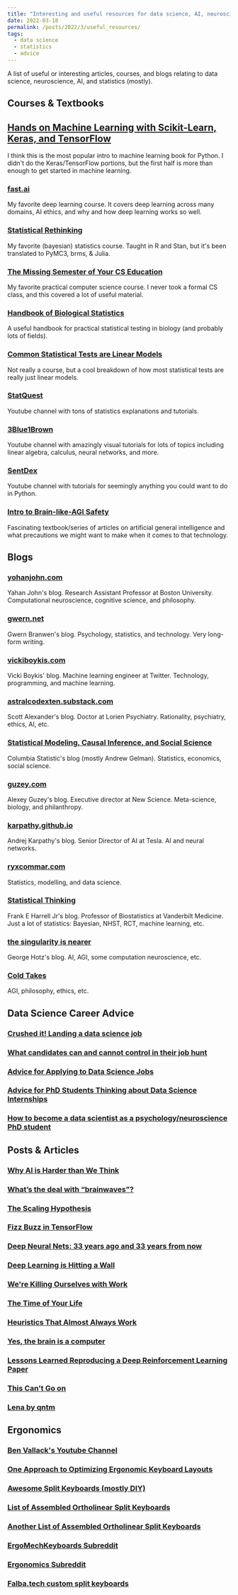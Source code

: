 ```yaml
---
title: "Interesting and useful resources for data science, AI, neuroscience, statistics, and more"
date: 2022-03-18
permalink: /posts/2022/3/useful_resources/
tags:
  - data science
  - statistics
  - advice
---
```


A list of useful or interesting articles, courses, and blogs relating to data science, neuroscience, AI, and statistics (mostly).

## Courses & Textbooks
## [Hands on Machine Learning with Scikit-Learn, Keras, and TensorFlow]([https://github.com/Akramz/Hands-on-Machine-Learning-with-Scikit-Learn-Keras-and-TensorFlow](https://github.com/ageron/handson-ml2))
I think this is the most popular intro to machine learning book for Python. I didn't do the Keras/TensorFlow portions, but the first half is more than enough to get started in machine learning.
### [fast.ai](https://course.fast.ai/)  
My favorite deep learning course. It covers deep learning across many domains, AI ethics, and why and how deep learning works so well. 
### [Statistical Rethinking](https://xcelab.net/rm/statistical-rethinking/)  
My favorite (bayesian) statistics course. Taught in R and Stan, but it's been translated to PyMC3, brms, & Julia.
### [The Missing Semester of Your CS Education](https://missing.csail.mit.edu/)  
My favorite practical computer science course. I never took a formal CS class, and this covered a lot of useful material.
### [Handbook of Biological Statistics](https://www.biostathandbook.com/)  
A useful handbook for practical statistical testing in biology (and probably lots of fields).
### [Common Statistical Tests are Linear Models](https://lindeloev.github.io/tests-as-linear/)  
Not really a course, but a cool breakdown of how most statistical tests are really just linear models.
### [StatQuest](https://www.youtube.com/channel/UCtYLUTtgS3k1Fg4y5tAhLbw)  
Youtube channel with tons of statistics explanations and tutorials.
### [3Blue1Brown](https://www.youtube.com/c/3blue1brown)  
Youtube channel with amazingly visual tutorials for lots of topics including linear algebra, calculus, neural networks, and more.  
### [SentDex](https://www.youtube.com/user/sentdex)  
Youtube channel with tutorials for seemingly anything you could want to do in Python.
### [Intro to Brain-like-AGI Safety](https://www.alignmentforum.org/s/HzcM2dkCq7fwXBej8)
Fascinating textbook/series of articles on artificial general intelligence and what precautions we might want to make when it comes to that technology.

## Blogs
### [yohanjohn.com](https://yohanjohn.com/)   
Yahan John's blog. Research Assistant Professor at Boston University. Computational neuroscience, cognitive science, and philosophy.
### [gwern.net](https://www.gwern.net/index)  
Gwern Branwen's blog.  Psychology, statistics, and technology. Very long-form writing.
### [vickiboykis.com](https://vickiboykis.com/)  
Vicki Boykis' blog. Machine learning engineer at Twitter. Technology, programming, and machine learning. 
### [astralcodexten.substack.com](https://astralcodexten.substack.com/)  
Scott Alexander's blog. Doctor at Lorien Psychiatry. Rationality, psychiatry, ethics, AI, etc.
### [Statistical Modeling, Causal Inference, and Social Science](https://statmodeling.stat.columbia.edu/)  
Columbia Statistic's blog (mostly Andrew Gelman). Statistics, economics, social science.
### [guzey.com](https://guzey.com/)  
Alexey Guzey's blog. Executive director at New Science. Meta-science, biology, and philanthropy. 
### [karpathy.github.io](https://karpathy.github.io/)  
Andrej Karpathy's blog. Senior Director of AI at Tesla. AI and neural networks.
### [ryxcommar.com](https://ryxcommar.com/)   
Statistics, modelling, and data science.
### [Statistical Thinking](https://www.fharrell.com/)  
Frank E Harrell Jr's blog. Professor of Biostatistics at Vanderbilt Medicine. Just a lot of statistics: Bayesian, NHST, RCT, machine learning, etc.
### [the singularity is nearer](https://geohot.github.io//blog/)
George Hotz's blog. AI, AGI, some computation neuroscience, etc.
### [Cold Takes](https://www.cold-takes.com/)
AGI, philosophy, ethics, etc.

## Data Science Career Advice
### [Crushed it! Landing a data science job](http://www.erinshellman.com/crushed-it-landing-a-data-science-job/)  
### [What candidates can and cannot control in their job hunt](https://ericmjl.github.io/blog/2021/11/28/what-candidates-can-and-cannot-control-in-their-job-hunt/) 
### [Advice for Applying to Data Science Jobs](https://hookedondata.org/advice-for-applying-to-data-science-jobs/)  
### [Advice for PhD Students Thinking about Data Science Internships](https://colinquirk.com/internship-advice/)  
### [How to become a data scientist as a psychology/neuroscience PhD student](https://williamthyer.github.io/posts/2022/1/phd_to_data_science/)  

## Posts & Articles
### [Why AI is Harder than We Think](http://williamthyer.github.io/files/mitchel_ai_preprint.pdf)
### [What’s the deal with “brainwaves”?](https://yohanjohn.com/neurologism/whats-the-deal-with-brainwaves)  
### [The Scaling Hypothesis](https://www.gwern.net/Scaling-hypothesis)  
### [Fizz Buzz in TensorFlow](https://joelgrus.com/2016/05/23/fizz-buzz-in-tensorflow/)  
### [Deep Neural Nets: 33 years ago and 33 years from now](https://karpathy.github.io/2022/03/14/lecun1989/)   
### [Deep Learning is Hitting a Wall](https://nautil.us/deep-learning-is-hitting-a-wall-14467/)  
### [We're Killing Ourselves with Work](https://nautil.us/were-killing-ourselves-with-work-14107/)  
### [The Time of Your Life](https://schwitzsplinters.blogspot.com/2022/02/the-time-of-your-life.html)  
### [Heuristics That Almost Always Work](https://astralcodexten.substack.com/p/heuristics-that-almost-always-work?s=r)  
### [Yes, the brain is a computer](https://medium.com/the-spike/yes-the-brain-is-a-computer-11f630cad736)  
### [Lessons Learned Reproducing a Deep Reinforcement Learning Paper](http://amid.fish/reproducing-deep-rl)
### [This Can't Go on](https://www.cold-takes.com/this-cant-go-on/)
### [Lena by qntm](https://qntm.org/mmacevedo)

## Ergonomics
### [Ben Vallack's Youtube Channel](https://www.youtube.com/channel/UC4NNPgQ9sOkBjw6GlkgCylg)
### [One Approach to Optimizing Ergonomic Keyboard Layouts](https://www.allthingsergo.com/case-study-one-approach-optimizing-ergonomic-keyboard-layouts/)
### [Awesome Split Keyboards (mostly DIY)](https://github.com/diimdeep/awesome-split-keyboards/blob/master/README.md)
### [List of Assembled Ortholinear Split Keyboards](https://www.reddit.com/r/MechanicalKeyboards/comments/b8vatm/list_of_assembled_ortholinear_split_keyboards/)
### [Another List of Assembled Ortholinear Split Keyboards](https://www.tryorthokeys.com/split)
### [ErgoMechKeyboards Subreddit](https://www.reddit.com/r/ErgoMechKeyboards/)
### [Ergonomics Subreddit](https://www.reddit.com/r/Ergonomics/)
### [Falba.tech custom split keyboards](https://falba.tech/customize-your-keyboard/)
